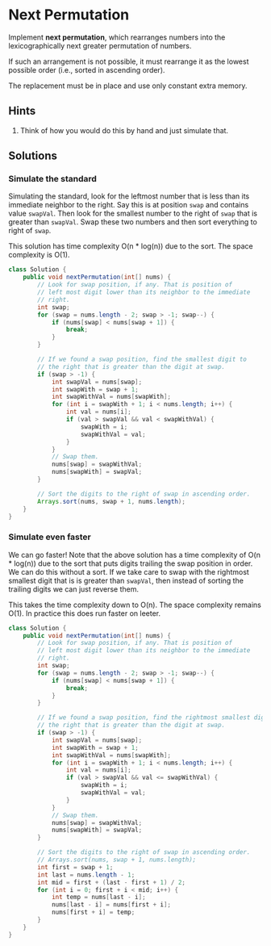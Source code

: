 # Next Permutation

Implement **next permutation**, which rearranges numbers into the
lexicographically next greater permutation of numbers.

If such an arrangement is not possible, it must rearrange it as the lowest
possible order (i.e., sorted in ascending order).

The replacement must be in place and use only constant extra memory.

## Hints

1. Think of how you would do this by hand and just simulate that.

## Solutions

### Simulate the standard

Simulating the standard, look for the leftmost number that is less than
its immediate neighbor to the right. Say this is at position `swap` and
contains value `swapVal`. Then look for the smallest number to the right
of `swap` that is greater than `swapVal`. Swap these two numbers and then
sort everything to right of `swap`.

This solution has time complexity O(n * log(n)) due to the sort. The space
complexity is O(1).

```java
class Solution {
    public void nextPermutation(int[] nums) {
        // Look for swap position, if any. That is position of
        // left most digit lower than its neighbor to the immediate
        // right.
        int swap;
        for (swap = nums.length - 2; swap > -1; swap--) {
            if (nums[swap] < nums[swap + 1]) {
                break;
            }
        }

        // If we found a swap position, find the smallest digit to
        // the right that is greater than the digit at swap.
        if (swap > -1) {
            int swapVal = nums[swap];
            int swapWith = swap + 1;
            int swapWithVal = nums[swapWith];
            for (int i = swapWith + 1; i < nums.length; i++) {
                int val = nums[i];
                if (val > swapVal && val < swapWithVal) {
                    swapWith = i;
                    swapWithVal = val;
                }
            }
            // Swap them.
            nums[swap] = swapWithVal;
            nums[swapWith] = swapVal;
        }

        // Sort the digits to the right of swap in ascending order.
        Arrays.sort(nums, swap + 1, nums.length);
    }
}
```

### Simulate even faster

We can go faster! Note that the above solution has a time complexity of
O(n * log(n)) due to the sort that puts digits trailing the swap position
in order. We can do this without a sort. If we take care to swap with
the rightmost smallest digit that is is greater than `swapVal`, then instead
of sorting the trailing digits we can just reverse them.

This takes the time complexity down to O(n). The space complexity remains
O(1). In practice this does run faster on leeter.

```java
class Solution {
    public void nextPermutation(int[] nums) {
        // Look for swap position, if any. That is position of
        // left most digit lower than its neighbor to the immediate
        // right.
        int swap;
        for (swap = nums.length - 2; swap > -1; swap--) {
            if (nums[swap] < nums[swap + 1]) {
                break;
            }
        }

        // If we found a swap position, find the rightmost smallest digit to
        // the right that is greater than the digit at swap.
        if (swap > -1) {
            int swapVal = nums[swap];
            int swapWith = swap + 1;
            int swapWithVal = nums[swapWith];
            for (int i = swapWith + 1; i < nums.length; i++) {
                int val = nums[i];
                if (val > swapVal && val <= swapWithVal) {
                    swapWith = i;
                    swapWithVal = val;
                }
            }
            // Swap them.
            nums[swap] = swapWithVal;
            nums[swapWith] = swapVal;
        }

        // Sort the digits to the right of swap in ascending order.
        // Arrays.sort(nums, swap + 1, nums.length);
        int first = swap + 1;
        int last = nums.length - 1;
        int mid = first + (last - first + 1) / 2;
        for (int i = 0; first + i < mid; i++) {
            int temp = nums[last - i];
            nums[last - i] = nums[first + i];
            nums[first + i] = temp;
        }
    }
}
```
